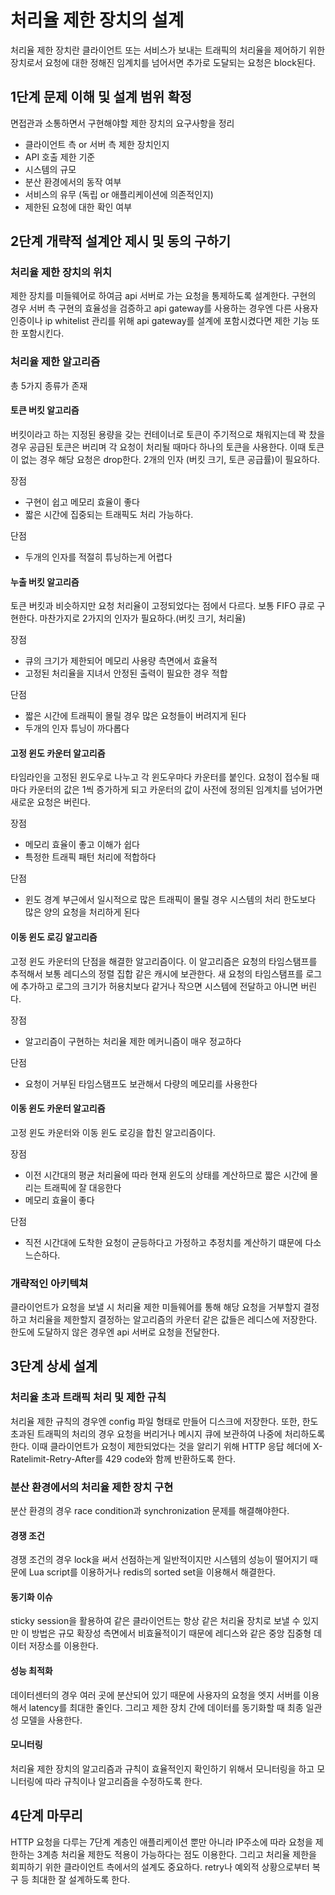 # 처리율 제한 장치의 설계
처리율 제한 장치란 클라이언트 또는 서비스가 보내는 트래픽의 처리율을 제어하기 위한 장치로서 요청에 대한 정해진 임계치를 넘어서면 추가로 도달되는 요청은 block된다.

## 1단계 문제 이해 및 설계 범위 확정
면접관과 소통하면서 구현해야할 제한 장치의 요구사항을 정리
- 클라이언트 측 or 서버 측 제한 장치인지
- API 호출 제한 기준
- 시스템의 규모
- 분산 환경에서의 동작 여부
- 서비스의 유무 (독립 or 애플리케이션에 의존적인지)
- 제한된 요청에 대한 확인 여부

## 2단계 개략적 설계안 제시 및 동의 구하기

### 처리율 제한 장치의 위치
제한 장치를 미들웨어로 하여금 api 서버로 가는 요청을 통제하도록 설계한다. 구현의 경우 서버 측 구현의 효율성을 검증하고 api gateway를 사용하는 경우엔 다른 사용자 인증이나 ip whitelist 관리를 위해 api gateway를 설계에 포함시켰다면 제한 기능 또한 포함시킨다.

### 처리율 제한 알고리즘
총 5가지 종류가 존재

#### 토큰 버킷 알고리즘
버킷이라고 하는 지정된 용량을 갖는 컨테이너로 토큰이 주기적으로 채워지는데 꽉 찼을 경우 공급된 토큰은 버리며 각 요청이 처리될 때마다 하나의 토큰을 사용한다. 이때 토큰이 없는 경우 해당 요청은 drop한다. 2개의 인자 (버킷 크기, 토큰 공급률)이 필요하다.

장점
- 구현이 쉽고 메모리 효율이 좋다
- 짧은 시간에 집중되는 트래픽도 처리 가능하다.

단점
- 두개의 인자를 적절히 튜닝하는게 어렵다

#### 누출 버킷 알고리즘
토큰 버킷과 비슷하지만 요청 처리율이 고정되었다는 점에서 다르다. 보통 FIFO 큐로 구현한다. 마찬가지로 2가지의 인자가 필요하다.(버킷 크기, 처리율)

장점
- 큐의 크기가 제한되어 메모리 사용량 측면에서 효율적
- 고정된 처리율을 지녀서 안정된 출력이 필요한 경우 적합

단점
- 짧은 시간에 트래픽이 몰릴 경우 많은 요청들이 버려지게 된다
- 두개의 인자 튜닝이 까다롭다

#### 고정 윈도 카운터 알고리즘
타임라인을 고정된 윈도우로 나누고 각 윈도우마다 카운터를 붙인다. 요청이 접수될 때마다 카운터의 값은 1씩 증가하게 되고 카운터의 값이 사전에 정의된 임계치를 넘어가면 새로운 요청은 버린다.

장점
- 메모리 효율이 좋고 이해가 쉽다
- 특정한 트래픽 패턴 처리에 적합하다

단점
- 윈도 경계 부근에서 일시적으로 많은 트래픽이 몰릴 경우 시스템의 처리 한도보다 많은 양의 요청을 처리하게 된다

#### 이동 윈도 로깅 알고리즘
고정 윈도 카운터의 단점을 해결한 알고리즘이다. 이 알고리즘은 요청의 타임스탬프를 추적해서 보통 레디스의 정렬 집합 같은 캐시에 보관한다. 새 요청의 타임스탬프를 로그에 추가하고 로그의 크기가 허용치보다 같거나 작으면 시스템에 전달하고 아니면 버린다.

장점
- 알고리즘이 구현하는 처리율 제한 메커니즘이 매우 정교하다
  
단점
- 요청이 거부된 타임스탬프도 보관해서 다량의 메모리를 사용한다

#### 이동 윈도 카운터 알고리즘
고정 윈도 카운터와 이동 윈도 로깅을 합친 알고리즘이다. 

장점
- 이전 시간대의 평균 처리율에 따라 현재 윈도의 상태를 계산하므로 짧은 시간에 몰리는 트래픽에 잘 대응한다
- 메모리 효율이 좋다

단점
- 직전 시간대에 도착한 요청이 균등하다고 가정하고 추정치를 계산하기 떄문에 다소 느슨하다.

### 개략적인 아키텍쳐
클라이언트가 요청을 보낼 시 처리율 제한 미들웨어를 통해 해당 요청을 거부할지 결정하고 처리율을 제한할지 결정하는 알고리즘의 카운터 같은 값들은 레디스에 저장한다. 한도에 도달하지 않은 경우엔 api 서버로 요청을 전달한다.

## 3단계 상세 설계

### 처리율 초과 트래픽 처리 및 제한 규칙
처리율 제한 규칙의 경우엔 config 파일 형태로 만들어 디스크에 저장한다. 또한, 한도 초과된 트래픽의 처리의 경우 요청을 버리거나 메시지 큐에 보관하여 나중에 처리하도록 한다. 이때 클라이언트가 요청이 제한되었다는 것을 알리기 위해 HTTP 응답 헤더에 X-Ratelimit-Retry-After를 429 code와 함께 반환하도록 한다.
### 분산 환경에서의 처리율 제한 장치 구현
분산 환경의 경우 race condition과 synchronization 문제를 해결해야한다.

#### 경쟁 조건
경쟁 조건의 경우 lock을 써서 선점하는게 일반적이지만 시스템의 성능이 떨어지기 때문에 Lua script를 이용하거나 redis의 sorted set을 이용해서 해결한다.

#### 동기화 이슈
sticky session을 활용하여 같은 클라이언트는 항상 같은 처리율 장치로 보낼 수 있지만 이 방법은 규모 확장성 측면에서 비효율적이기 때문에 레디스와 같은 중앙 집중형 데이터 저장소를 이용한다.

#### 성능 최적화
데이터센터의 경우 여러 곳에 분산되어 있기 때문에 사용자의 요청을 엣지 서버를 이용해서 latency를 최대한 줄인다. 그리고 제한 장치 간에 데이터를 동기화할 때 최종 일관성 모델을 사용한다.

#### 모니터링
처리율 제한 장치의 알고리즘과 규칙이 효율적인지 확인하기 위해서 모니터링을 하고 모니터링에 따라 규칙이나 알고리즘을 수정하도록 한다.

## 4단계 마무리
HTTP 요청을 다루는 7단계 계층인 애플리케이션 뿐만 아니라 IP주소에 따라 요청을 제한하는 3계층 처리율 제한도 적용이 가능하다는 점도 이용한다. 그리고 처리율 제한을 회피하기 위한 클라이언트 측에서의 설계도 중요하다. retry나 예외적 상황으로부터 복구 등 최대한 잘 설계하도록 한다.